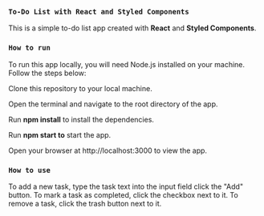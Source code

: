 ### **`To-Do List with React and Styled Components`**

This is a simple to-do list app created with **React** and **Styled Components**.

### **`How to run`**

To run this app locally, you will need Node.js installed on your machine. Follow the steps below:

Clone this repository to your local machine.

Open the terminal and navigate to the root directory of the app.

Run **npm install** to install the dependencies.

Run **npm start to** start the app.

Open your browser at http://localhost:3000 to view the app.

### `How to use`

To add a new task, type the task text into the input field click the "Add" button. To mark a task as completed, click the checkbox next to it. To remove a task, click the trash button next to it.
